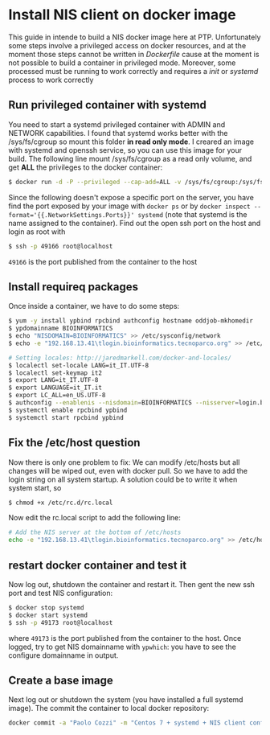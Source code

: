 
Install NIS client on docker image
==================================

This guide in intende to build a NIS docker image here at PTP. Unfortunately some steps involve a privileged access on docker resources, and at the moment those steps cannot be written in *Dockerfile* cause at the moment is not possible to build a container in privileged mode. Moreover, some processed must be running to work correctly and requires a *init* or *systemd* process to work correctly

## Run privileged container with systemd

You need to start a systemd privileged container with ADMIN and NETWORK capabilities. I found that systemd works better with the /sys/fs/cgroup so mount this folder **in read only mode**. I creared an image with systemd and openssh service, so you can use this image for your build. The following line mount /sys/fs/cgroup as a read only volume, and get **ALL** the privileges to the docker container:

```sh
$ docker run -d -P --privileged --cap-add=ALL -v /sys/fs/cgroup:/sys/fs/cgroup:ro --name systemd bunop/centos7-systemd
```
Since the following doesn't expose a specific port on the server, you have find the port exposed by your image with `docker ps` or by 
`docker inspect --format='{{.NetworkSettings.Ports}}' systemd` (note that systemd is the name assigned to the container). Find out the open ssh port on the host and login as root with 

```sh
$ ssh -p 49166 root@localhost
```

`49166` is the port published from the container to the host

## Install requireq packages

Once inside a container, we have to do some steps:

```sh
$ yum -y install ypbind rpcbind authconfig hostname oddjob-mkhomedir
$ ypdomainname BIOINFORMATICS
$ echo "NISDOMAIN=BIOINFORMATICS" >> /etc/sysconfig/network
$ echo -e "192.168.13.41\tlogin.bioinformatics.tecnoparco.org" >> /etc/hosts

# Setting locales: http://jaredmarkell.com/docker-and-locales/
$ localectl set-locale LANG=it_IT.UTF-8 
$ localectl set-keymap it2
$ export LANG=it_IT.UTF-8
$ export LANGUAGE=it_IT.it
$ export LC_ALL=en_US.UTF-8
$ authconfig --enablenis --nisdomain=BIOINFORMATICS --nisserver=login.bioinformatics.tecnoparco.org --enablemkhomedir --update
$ systemctl enable rpcbind ypbind
$ systemctl start rpcbind ypbind
```

## Fix the /etc/host question

Now there is only one problem to fix: We can modify /etc/hosts but all changes will be wiped out, even with docker pull. So we have to add the login string on all system startup. A solution could be to write it when system start, so

```sh
$ chmod +x /etc/rc.d/rc.local
```

Now edit the rc.local script to add the following line:

```sh
# Add the NIS server at the bottom of /etc/hosts
echo -e "192.168.13.41\tlogin.bioinformatics.tecnoparco.org" >> /etc/hosts
```

## restart docker container and test it

Now log out, shutdown the container and restart it. Then gent the new ssh port and test NIS configuration:

```sh
$ docker stop systemd
$ docker start systemd
$ ssh -p 49173 root@localhost
```
where `49173` is the port published from the container to the host. Once logged, try to get NIS domainname with `ypwhich`: you have to see the configure domainname in output. 

## Create a base image

Next log out or shutdown the system (you have installed a full systemd image). The commit the container to local docker repository:

```sh
docker commit -a "Paolo Cozzi" -m "Centos 7 + systemd + NIS client configured" systemd bunop/centos7-nis
```
